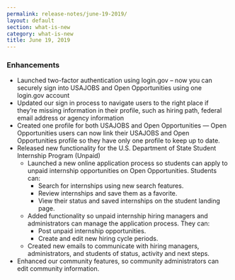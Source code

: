 ```yaml
---
permalink: release-notes/june-19-2019/
layout: default
section: what-is-new
category: what-is-new
title: June 19, 2019
---
```


### Enhancements

- Launched two-factor authentication using login.gov – now you can securely sign into USAJOBS and Open Opportunities using one login.gov account
- Updated our sign in process to navigate users to the right place if they’re missing information in their profile, such as hiring path, federal email address or agency information
- Created one profile for both USAJOBS and Open Opportunities — Open Opportunities users can now link their USAJOBS and Open Opportunities profile so they have only one profile to keep up to date.
- Released new functionality for the U.S. Department of State Student Internship Program (Unpaid)
  - Launched a new online application process so students can apply to unpaid internship opportunities on Open Opportunities. Students can:
    - Search for internships using new search features.
    - Review internships and save them as a favorite.
    - View their status and saved internships on the student landing page.
  - Added functionality so unpaid internship hiring managers and administrators can manage the application process. They can:
    - Post unpaid internship opportunities.
    - Create and edit new hiring cycle periods.
  - Created new emails to communicate with hiring managers, administrators, and students of status, activity and next steps.
- Enhanced our community features, so community administrators can edit community information.
